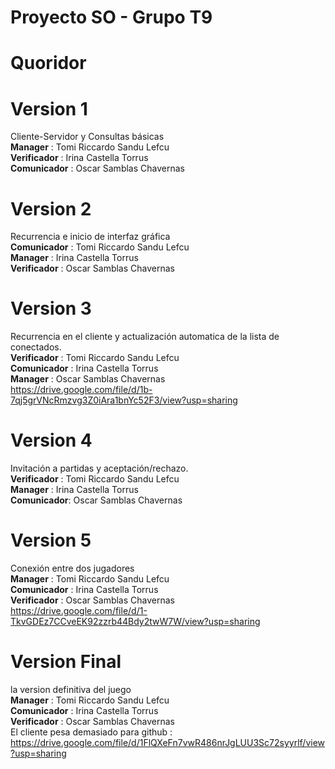 # Proyecto SO - Grupo T9
# Quoridor
# Version 1
Cliente-Servidor y Consultas básicas  
  **Manager** : Tomi Riccardo Sandu Lefcu  
  **Verificador** : Irina Castella Torrus  
  **Comunicador** : Oscar Samblas Chavernas  
# Version 2
Recurrencia e inicio de interfaz gráfica  
  **Comunicador** : Tomi Riccardo Sandu Lefcu  
  **Manager** : Irina Castella Torrus  
  **Verificador** : Oscar Samblas Chavernas  
# Version 3
Recurrencia en el cliente y actualización automatica de la lista de conectados.  
  **Verificador** : Tomi Riccardo Sandu Lefcu  
  **Comunicador** : Irina Castella Torrus  
  **Manager** : Oscar Samblas Chavernas  
  https://drive.google.com/file/d/1b-7qj5grVNcRmzvg3Z0iAra1bnYc52F3/view?usp=sharing
# Version 4
Invitación a partidas y aceptación/rechazo.  
  **Verificador** : Tomi Riccardo Sandu Lefcu  
  **Manager** : Irina Castella Torrus  
  **Comunicador**: Oscar Samblas Chavernas  
  
# Version 5
Conexión entre dos jugadores  
  **Manager** : Tomi Riccardo Sandu Lefcu  
  **Comunicador** : Irina Castella Torrus  
  **Verificador** : Oscar Samblas Chavernas  
  https://drive.google.com/file/d/1-TkvGDEz7CCveEK92zzrb44Bdy2twW7W/view?usp=sharing
  
# Version Final
la version definitiva del juego  
  **Manager** : Tomi Riccardo Sandu Lefcu  
  **Comunicador** : Irina Castella Torrus  
  **Verificador** : Oscar Samblas Chavernas  
  El cliente pesa demasiado para github : https://drive.google.com/file/d/1FlQXeFn7vwR486nrJgLUU3Sc72syyrlf/view?usp=sharing


